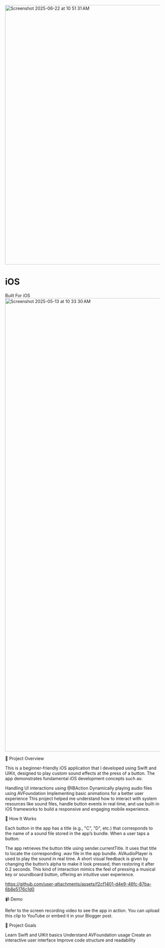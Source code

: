 <img width="841" alt="Screenshot 2025-06-22 at 10 51 31 AM" src="https://github.com/user-attachments/assets/501c98ee-809c-4376-b32d-6d38ae07c489" />

# iOS
Built For iOS
<img width="1470" alt="Screenshot 2025-05-13 at 10 33 30 AM" src="https://github.com/user-attachments/assets/a3a54919-74f5-476e-9733-ab25d3d1a37e" />

📱 Project Overview

This is a beginner-friendly iOS application that I developed using Swift and UIKit, designed to play custom sound effects at the press of a button. The app demonstrates fundamental iOS development concepts such as:

Handling UI interactions using @IBAction
Dynamically playing audio files using AVFoundation
Implementing basic animations for a better user experience
This project helped me understand how to interact with system resources like sound files, handle button events in real time, and use built-in iOS frameworks to build a responsive and engaging mobile experience.

🔧 How It Works

Each button in the app has a title (e.g., "C", "D", etc.) that corresponds to the name of a sound file stored in the app’s bundle. When a user taps a button:

The app retrieves the button title using sender.currentTitle.
It uses that title to locate the corresponding .wav file in the app bundle.
AVAudioPlayer is used to play the sound in real time.
A short visual feedback is given by changing the button’s alpha to make it look pressed, then restoring it after 0.2 seconds.
This kind of interaction mimics the feel of pressing a musical key or soundboard button, offering an intuitive user experience.


https://github.com/user-attachments/assets/f2cf1401-d4e9-46fc-87ba-6b8e5176c1d0


📹 Demo

Refer to the screen recording video to see the app in action.
You can upload this clip to YouTube or embed it in your Blogger post.

🔗 Project Goals

Learn Swift and UIKit basics
Understand AVFoundation usage
Create an interactive user interface
Improve code structure and readability




